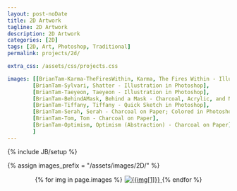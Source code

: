 ```yaml
---
layout: post-noDate
title: 2D Artwork
tagline: 2D Artwork
description: 2D Artwork
categories: [2D]
tags: [2D, Art, Photoshop, Traditional]
permalink: projects/2d/

extra_css: /assets/css/projects.css

images: [[BrianTam-Karma-TheFiresWithin, Karma, The Fires Within - Illustration in Photoshop],
		[BrianTam-Sylvari, Shatter - Illustration in Photoshop],
		[BrianTam-Taeyeon, Taeyeon - Illustration in Photoshop],
		[BrianTam-BehindAMask, Behind a Mask - Charcoal, Acrylic, and Newspaper on Canvas],
		[BrianTam-Tiffany, Tiffany - Quick Sketch in Photoshop],
		[BrianTam-Serah, Serah - Charcoal on Paper; Colored in Photoshop],
		[BrianTam-Tom, Tom - Charcoal on Paper],
		[BrianTam-Optimism, Optimism (Abstraction) - Charcoal on Paper]
		]
---
```

{% include JB/setup %}

{% assign images_prefix = "/assets/images/2D/" %}

<div class="projects-grid" id="slideshow" style="text-align: center;">
    {% for img in page.images %}
        <a href="{{images_prefix}}{{img[0]}}.jpg" class="project-container">
            <img src="{{images_prefix}}{{img[0]}}-tn.jpg" class="img-responsive" alt="{{img[1]}}" style="margin: 1px; margin-bottom: 3px">
        </a>
    {% endfor %}
</div>

<script>
    $('#slideshow').photobox('a', {history:false, time:0, counter:false});
</script>

<br><br>
